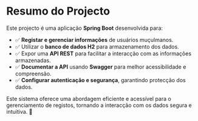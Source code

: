 # Resumo do Projecto

Este projecto é uma aplicação **Spring Boot** desenvolvida para:

- ✅ **Registar e gerenciar informações** de usuários muçulmanos.
- ✅ Utilizar o **banco de dados H2** para armazenamento dos dados.
- ✅ Expor uma **API REST** para facilitar a interacção com as informações armazenadas.
- ✅ **Documentar a API** usando **Swagger** para melhor acessibilidade e compreensão.
- ✅ **Configurar autenticação e segurança**, garantindo protecção dos dados.

Este sistema oferece uma abordagem eficiente e acessível para o gerenciamento de registos, tornando a interacção com os dados segura e intuitiva. 🚀
